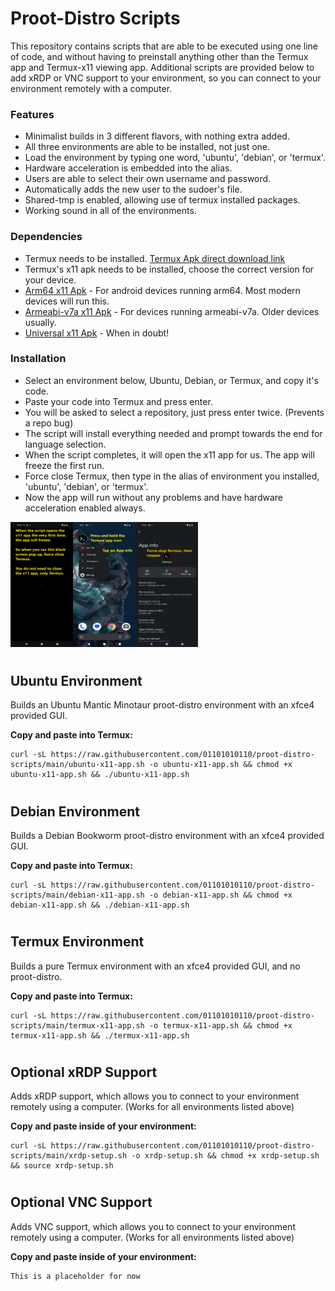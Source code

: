 # Proot-Distro Scripts

This repository contains scripts that are able to be executed using one line of code, and without having to preinstall anything other than the Termux app and Termux-x11 viewing app. Additional scripts are provided below to add xRDP or VNC support to your environment, so you can connect to your environment remotely with a computer. 

### Features

* Minimalist builds in 3 different flavors, with nothing extra added.
* All three environments are able to be installed, not just one.
* Load the environment by typing one word, 'ubuntu', 'debian', or 'termux'.
* Hardware acceleration is embedded into the alias.
* Users are able to select their own username and password.
* Automatically adds the new user to the sudoer's file.
* Shared-tmp is enabled, allowing use of termux installed packages.
* Working sound in all of the environments.

### Dependencies

* Termux needs to be installed. [Termux Apk direct download link](https://f-droid.org/repo/com.termux_118.apk)
* Termux's x11 apk needs to be installed, choose the correct version for your device.  
* [Arm64 x11 Apk](https://github.com/termux/termux-x11/releases/download/nightly/app-arm64-v8a-debug.apk) - For android devices running arm64. Most modern devices will run this.
* [Armeabi-v7a x11 Apk](https://github.com/termux/termux-x11/releases/download/nightly/app-armeabi-v7a-debug.apk) - For devices running armeabi-v7a. Older devices usually.
* [Universal x11 Apk](https://github.com/termux/termux-x11/releases/download/nightly/app-universal-debug.apk) - When in doubt!

### Installation

* Select an environment below, Ubuntu, Debian, or Termux, and copy it's code.
* Paste your code into Termux and press enter.
* You will be asked to select a repository, just press enter twice. (Prevents a repo bug)
* The script will install everything needed and prompt towards the end for language selection.
* When the script completes, it will open the x11 app for us. The app will freeze the first run.
* Force close Termux, then type in the alias of environment you installed, 'ubuntu', 'debian', or 'termux'.
* Now the app will run without any problems and have hardware acceleration enabled always.

<img src="https://github.com/01101010110/proot-distro-scripts/blob/main/Pictures/frozenx11.png?raw=true" width="100" height="200"><img src="https://github.com/01101010110/proot-distro-scripts/blob/main/Pictures/termuxappinfo.png?raw=true" width="100" height="200"><img src="https://github.com/01101010110/proot-distro-scripts/blob/main/Pictures/forcestoptermux.png?raw=true" width="100" height="200">

#
## Ubuntu Environment 

Builds an Ubuntu Mantic Minotaur proot-distro environment with an xfce4 provided GUI.

**Copy and paste into Termux:**
```
curl -sL https://raw.githubusercontent.com/01101010110/proot-distro-scripts/main/ubuntu-x11-app.sh -o ubuntu-x11-app.sh && chmod +x ubuntu-x11-app.sh && ./ubuntu-x11-app.sh
```

#
## Debian Environment 

Builds a Debian Bookworm proot-distro environment with an xfce4 provided GUI.

**Copy and paste into Termux:**
```
curl -sL https://raw.githubusercontent.com/01101010110/proot-distro-scripts/main/debian-x11-app.sh -o debian-x11-app.sh && chmod +x debian-x11-app.sh && ./debian-x11-app.sh
```

#
## Termux Environment 

Builds a pure Termux environment with an xfce4 provided GUI, and no proot-distro. 

**Copy and paste into Termux:**
```
curl -sL https://raw.githubusercontent.com/01101010110/proot-distro-scripts/main/termux-x11-app.sh -o termux-x11-app.sh && chmod +x termux-x11-app.sh && ./termux-x11-app.sh
```

#
## Optional xRDP Support

Adds xRDP support, which allows you to connect to your environment remotely using a computer. (Works for all environments listed above) 

**Copy and paste inside of your environment:**
```
curl -sL https://raw.githubusercontent.com/01101010110/proot-distro-scripts/main/xrdp-setup.sh -o xrdp-setup.sh && chmod +x xrdp-setup.sh && source xrdp-setup.sh
```

#
## Optional VNC Support

Adds VNC support, which allows you to connect to your environment remotely using a computer. (Works for all environments listed above) 

**Copy and paste inside of your environment:**
```
This is a placeholder for now
```


